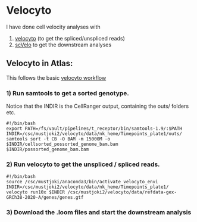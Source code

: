 # Velocyto

I have done cell velocity analyses with

1. [velocyto](http://velocyto.org/) (to get the spliced/unspliced reads)
2. [scVelo](https://github.com/theislab/scvelo) to get the downstream analyses

## Velocyto in Atlas:

This follows the basic [velocyto workflow](http://velocyto.org/)

### 1) Run samtools to get a sorted genotype. 

Notice that the INDIR is the CellRanger output, containing the outs/ folders etc.

``` 
#!/bin/bash
export PATH=/fs/vault/pipelines/t_receptor/bin/samtools-1.9/:$PATH
INDIR=/csc/mustjoki2/velocyto/data/nk_heme/Timepoints_plate1/outs/
samtools sort -t CB -O BAM -m 15000M -o $INDIR/cellsorted_possorted_genome_bam.bam $INDIR/possorted_genome_bam.bam

``` 

### 2) Run velocyto to get the unspliced / spliced reads.

```
#!/bin/bash
source /csc/mustjoki/anaconda3/bin/activate velocyto_envi
INDIR=/csc/mustjoki2/velocyto/data/nk_heme/Timepoints_plate1/
velocyto run10x $INDIR /csc/mustjoki2/velocyto/data/refdata-gex-GRCh38-2020-A/genes/genes.gtf
```

### 3) Download the .loom files and start the downstream analysis
